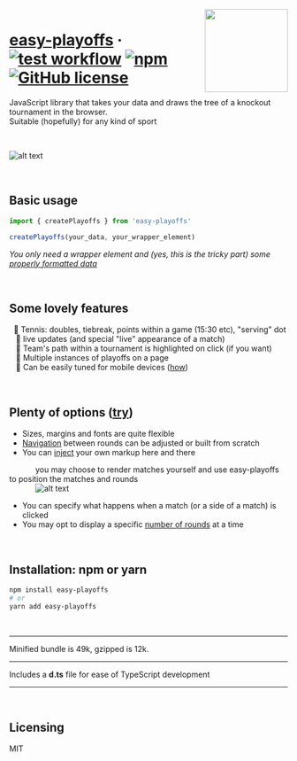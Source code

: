 <img src="https://github.com/sbachinin/easy-playoffs/raw/master/images/sheep.jpg" align="right" height="150px">

# [easy-playoffs](https://sbachinin.github.io/easy-playoffs-site) &middot; [![test workflow](https://github.com/sbachinin/easy-playoffs/actions/workflows/action.yml/badge.svg)](https://github.com/sbachinin/easy-playoffs/actions/) [![npm](https://img.shields.io/npm/v/easy-playoffs.svg?style=flat-square)](https://www.npmjs.com/package/easy-playoffs) [![GitHub license](https://img.shields.io/badge/license-MIT-blue.svg?style=flat-square)](https://github.com/sbachinin/easy-playoffs/blob/master/LICENSE.md)

JavaScript library that takes your data and draws the tree of a knockout tournament in the browser.  
Suitable (hopefully) for any kind of sport

<br>


![alt text](https://github.com/sbachinin/easy-playoffs/raw/master/images/example.jpg)

<br>

## Basic usage

```javascript
import { createPlayoffs } from 'easy-playoffs'

createPlayoffs(your_data, your_wrapper_element)
```

_You only need a wrapper element and (yes, this is the tricky part) some <a href="https://sbachinin.github.io/easy-playoffs-site/data">properly formatted data</a>_

<br>

## Some lovely features

&nbsp;&nbsp;🎾 Tennis: doubles, tiebreak, points within a game (15:30 etc), "serving" dot  
&nbsp;&nbsp; 🍏 live updates (and special "live" appearance of a match)  
&nbsp;&nbsp; 🔦 Team's path within a tournament is highlighted on click (if you want)  
&nbsp;&nbsp; 👯 Multiple instances of playoffs on a page  
&nbsp;&nbsp; 📱 Can be easily tuned for mobile devices (<a href="https://sbachinin.github.io/easy-playoffs-site/mobile-solutions">how</a>)

<br>

## Plenty of options (<a href="https://sbachinin.github.io/easy-playoffs-site/options">try</a>)

* Sizes, margins and fonts are quite flexible
* <a href="https://sbachinin.github.io/easy-playoffs-site/navigation">Navigation</a> between rounds can be adjusted or built from scratch  
* You can <a href="https://sbachinin.github.io/easy-playoffs-site/custom-markup">inject</a> your own markup here and there  
  
&nbsp;&nbsp;&nbsp;&nbsp;&nbsp;&nbsp;&nbsp;&nbsp;&nbsp;&nbsp;&nbsp;&nbsp;you may choose to render matches yourself and use easy-playoffs to position the matches and rounds
<br>
&nbsp;&nbsp;&nbsp;&nbsp;&nbsp;&nbsp;&nbsp;&nbsp;&nbsp;&nbsp;&nbsp;&nbsp;![alt text](https://github.com/sbachinin/easy-playoffs/raw/master/images/your-match-element.jpg)

* You can specify what happens when a match (or a side of a match) is clicked  
* You may opt to display a specific <a href="https://sbachinin.github.io/easy-playoffs-site/layout-options">number of rounds</a> at a time

<br>

## Installation: npm or yarn

```bash
npm install easy-playoffs
# or
yarn add easy-playoffs
```

<br>

---

Minified bundle is 49k, gzipped is 12k.

---

Includes a __d.ts__ file for ease of TypeScript development

---
<br>

## Licensing

MIT